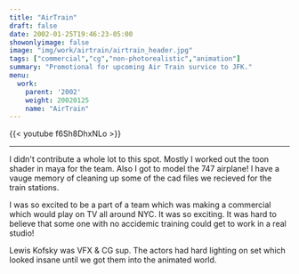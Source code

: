 ```yaml
---
title: "AirTrain"
draft: false
date: 2002-01-25T19:46:23-05:00
showonlyimage: false
image: "img/work/airtrain/airtrain_header.jpg"
tags: ["commercial","cg","non-photorealistic","animation"]
summary: "Promotional for upcoming Air Train survice to JFK."
menu:
  work:
    parent: '2002'
    weight: 20020125
    name: "AirTrain"
---
```


{{< youtube f6Sh8DhxNLo >}}

---


I didn't contribute a whole lot to this spot. Mostly I worked out the toon shader in maya for the team. Also I got to model the 747 airplane! I have a vauge memory of cleaning up some of the cad files we recieved for the train stations.

I was so excited to be a part of a team which was making a commercial which would play on TV all around NYC. It was so exciting. It was hard to believe that some one with no accidemic training could get to work in a real studio!

Lewis Kofsky was VFX & CG sup. The actors had hard lighting on set which looked insane until we got them into the animated world.
